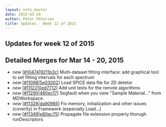 ```yaml
---
layout: onto_master
date: 2015-03-20
author: Peter Peterson
title: Updates - Week 12 of 2015
---
```

Updates for week 12 of 2015
---------------------------

Detailed Merges for Mar 14 - 20, 2015
-------------------------------------
* *new* \[[#10474](http://trac.mantidproject.org/mantid/ticket/10474)\|[9211b3c](https://github.com/mantidproject/mantid/commit/9211b3cdf5577fd1281c6012fcb755c3deb1bb17)\] Multi-dataset fitting interface: add graphical tool to set fitting intervals for each spectrum
* *new* \[[#11098](http://trac.mantidproject.org/mantid/ticket/11098)\|[5e03002](https://github.com/mantidproject/mantid/commit/5e03002a084af2d8e4db469c0757ff3b6ff76983)\] Load SPICE data file for 2D detetor
* *new* \[[#11122](http://trac.mantidproject.org/mantid/ticket/11122)\|[0ed7712](https://github.com/mantidproject/mantid/commit/0ed77122f8e610782ecd4aff54a75960b3b5750f)\] Add unit tests for the remote algorithms
* *new* \[[#11290](http://trac.mantidproject.org/mantid/ticket/11290)\|[480ec17](https://github.com/mantidproject/mantid/commit/480ec17449b7d13cd63a5c5cdde08453ca1f9ca8)\] Segfault when you view "Sample Material..." from MDWorkspace.
* *new* \[[#11328](http://trac.mantidproject.org/mantid/ticket/11328)\|[da90985](https://github.com/mantidproject/mantid/commit/da9098552c6c453df0f265e923992a02553afaf8)\] Fix memory, initialization and other issues (coverity) in Framework (especially Load...)
* *new* \[[#11349](http://trac.mantidproject.org/mantid/ticket/11349)\|[e80ec75](https://github.com/mantidproject/mantid/commit/e80ec75853cf33fbc012061eaaab80ffcbeefc1a)\] Propagate file extension property  thorugh runDescriptors
